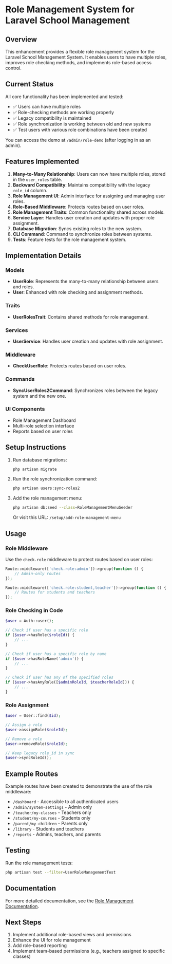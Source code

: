 # Role Management System for Laravel School Management

## Overview

This enhancement provides a flexible role management system for the Laravel School Management System. It enables users to have multiple roles, improves role checking methods, and implements role-based access control.

## Current Status

All core functionality has been implemented and tested:
- ✅ Users can have multiple roles
- ✅ Role-checking methods are working properly
- ✅ Legacy compatibility is maintained
- ✅ Role synchronization is working between old and new systems
- ✅ Test users with various role combinations have been created

You can access the demo at `/admin/role-demo` (after logging in as an admin).

## Features Implemented

1. **Many-to-Many Relationship**: Users can now have multiple roles, stored in the `user_roles` table.
2. **Backward Compatibility**: Maintains compatibility with the legacy `role_id` column.
3. **Role Management UI**: Admin interface for assigning and managing user roles.
4. **Role-Based Middleware**: Protects routes based on user roles.
5. **Role Management Traits**: Common functionality shared across models.
6. **Service Layer**: Handles user creation and updates with proper role assignment.
7. **Database Migration**: Syncs existing roles to the new system.
8. **CLI Command**: Command to synchronize roles between systems.
9. **Tests**: Feature tests for the role management system.

## Implementation Details

### Models

- **UserRole**: Represents the many-to-many relationship between users and roles.
- **User**: Enhanced with role checking and assignment methods.

### Traits

- **UserRolesTrait**: Contains shared methods for role management.

### Services

- **UserService**: Handles user creation and updates with role assignment.

### Middleware

- **CheckUserRole**: Protects routes based on user roles.

### Commands

- **SyncUserRoles2Command**: Synchronizes roles between the legacy system and the new one.

### UI Components

- Role Management Dashboard
- Multi-role selection interface
- Reports based on user roles

## Setup Instructions

1. Run database migrations:
   ```bash
   php artisan migrate
   ```

2. Run the role synchronization command:
   ```bash
   php artisan users:sync-roles2
   ```

3. Add the role management menu:
   ```bash
   php artisan db:seed --class=RoleManagementMenuSeeder
   ```
   
   Or visit this URL: `/setup/add-role-management-menu`

## Usage

### Role Middleware

Use the `check.role` middleware to protect routes based on user roles:

```php
Route::middleware(['check.role:admin'])->group(function () {
    // Admin-only routes
});

Route::middleware(['check.role:student,teacher'])->group(function () {
    // Routes for students and teachers
});
```

### Role Checking in Code

```php
$user = Auth::user();

// Check if user has a specific role
if ($user->hasRole($roleId)) {
    // ...
}

// Check if user has a specific role by name
if ($user->hasRoleName('admin')) {
    // ...
}

// Check if user has any of the specified roles
if ($user->hasAnyRole([$adminRoleId, $teacherRoleId])) {
    // ...
}
```

### Role Assignment

```php
$user = User::find($id);

// Assign a role
$user->assignRole($roleId);

// Remove a role
$user->removeRole($roleId);

// Keep legacy role_id in sync
$user->syncRoleId();
```

## Example Routes

Example routes have been created to demonstrate the use of the role middleware:

- `/dashboard` - Accessible to all authenticated users
- `/admin/system-settings` - Admin only
- `/teacher/my-classes` - Teachers only
- `/student/my-courses` - Students only
- `/parent/my-children` - Parents only
- `/library` - Students and teachers
- `/reports` - Admins, teachers, and parents

## Testing

Run the role management tests:

```bash
php artisan test --filter=UserRoleManagementTest
```

## Documentation

For more detailed documentation, see the [Role Management Documentation](docs/role-management.md).

## Next Steps

1. Implement additional role-based views and permissions
2. Enhance the UI for role management
3. Add role-based reporting
4. Implement team-based permissions (e.g., teachers assigned to specific classes)
